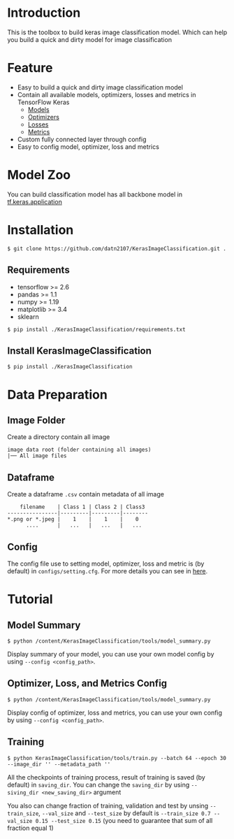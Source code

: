 # Introduction

This is the toolbox to build keras image classification model. Which can help you build a quick and dirty model for
image classification

# Feature

* Easy to build a quick and dirty image classification model
* Contain all available models, optimizers, losses and metrics in TensorFlow Keras
    * [Models](https://www.tensorflow.org/api_docs/python/tf/keras/applications)
    * [Optimizers](https://www.tensorflow.org/api_docs/python/tf/keras/optimizers)
    * [Losses](https://www.tensorflow.org/api_docs/python/tf/keras/losses)
    * [Metrics](https://www.tensorflow.org/api_docs/python/tf/keras/metrics)
* Custom fully connected layer through config
* Easy to config model, optimizer, loss and metrics

# Model Zoo 

You can build classification model has all backbone model in 
[tf.keras.application](https://www.tensorflow.org/api_docs/python/tf/keras/applications#functions)

# Installation

```shell
$ git clone https://github.com/datn2107/KerasImageClassification.git .
```

## Requirements
* tensorflow >= 2.6
* pandas >= 1.1
* numpy >= 1.19
* matplotlib >= 3.4
* sklearn

```shell
$ pip install ./KerasImageClassification/requirements.txt
```

## Install KerasImageClassification

```shell
$ pip install ./KerasImageClassification
```

# Data Preparation

## Image Folder
Create a directory contain all image
```
image data root (folder containing all images)
|── All image files 
```

## Dataframe
Create a dataframe `.csv` contain metadata of all image
```
    filename    | Class 1 | Class 2 | Class3
----------------|---------|---------|-------- 
*.png or *.jpeg |    1    |    1    |    0
      ....      |   ...   |   ...   |   ...
```

## Config

The config file use to setting model, optimizer, loss and metric is (by default) in `configs/setting.cfg`. 
For more details you can see in [here](https://github.com/datn2107/KerasImageClassification/tree/master/configs).

# Tutorial

## Model Summary
```shell
$ python /content/KerasImageClassification/tools/model_summary.py
```

Display summary of your model, you can use your own model config by using `--config <config_path>`.

## Optimizer, Loss, and Metrics Config 
```shell
$ python /content/KerasImageClassification/tools/model_summary.py
```

Display config of optimizer, loss and metrics, you can use your own config by using `--config <config_path>`.

## Training
```shell
$ python KerasImageClassification/tools/train.py --batch 64 --epoch 30 --image_dir '' --metadata_path '' 
```
All the checkpoints of training process, result of training is saved (by default) in `saving_dir`. 
You can change the `saving_dir` by using `--siving_dir <new_saving_dir>` argument

You also can change fraction of training, validation and test by unsing `--train_size`, `--val_size` and `--test_size` 
by default is `--train_size 0.7 --val_size 0.15 --test_size 0.15` (you need to guarantee that sum of all fraction equal 1)
